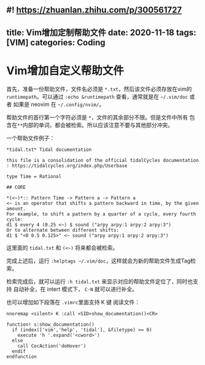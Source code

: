 #! https://zhuanlan.zhihu.com/p/300561727
---
title: Vim增加定制帮助文件
date: 2020-11-18
tags: [VIM]
categories: Coding
---

# Vim增加自定义帮助文件

首先，准备一份帮助文件，文件名必须是 `*.txt`，然后该文件必须存放在vim的`runtimepath`。可以通过 `:echo &runtimepath` 查看，通常就是在 
`~/.vim/doc` 或者 如果是 neovim 在 `~/.config/nvim/`。

帮助文件的首行第一个字符必须是 `*`，文件的其余部分不限。但是文件中所有
包含在`**`内部的单词，都会被检索。所以应该注意不要与其他部分冲突。

一个帮助文件例子：

```vim
*tidal.txt* Tidal documentation

this file is a consolidation of the official tidalCycles documentation : https://tidalcycles.org/index.php/Userbase

type Time = Rational

## CORE

*(<~)*:: Pattern Time -> Pattern a -> Pattern a
<~ is an operator that shifts a pattern backward in time, by the given amount.
For example, to shift a pattern by a quarter of a cycle, every fourth cycle:
d1 $ every 4 (0.25 <~) $ sound ("arpy arpy:1 arpy:2 arpy:3")
Or to alternate between different shifts:
d1 $ "<0 0.5 0.125>" <~ sound ("arpy arpy:1 arpy:2 arpy:3")
```

这里面的 `tidal.txt` 和 `(<~)` 将来都会被检索。

完成上述后，运行 `:helptags ~/.vim/doc`，这样就会为新的帮助文件生成Tag检索。

检索完成后，就可以运行 `:h tidal.txt` 来显示对应的帮助文件定位了，同时也支持
自动补全，在 intert 模式下， `C-N` 就可以进行补全。

也可以增加如下段落在 `.vimrc`里面支持 K 键 阅读文件：

```vim
nnoremap <silent> K :call <SID>show_documentation()<CR>

function! s:show_documentation()
  if (index(['vim','help', 'tidal'], &filetype) >= 0)
    execute 'h '.expand('<cword>')
  else
    call CocAction('doHover')
  endif
endfunction 
```

